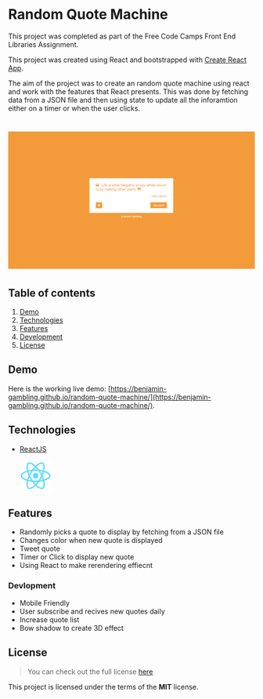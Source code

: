 # Random Quote Machine

This project was completed as part of the Free Code Camps Front End Libraries Assignment.

This project was created using React and bootstrapped with [Create React App](https://github.com/facebook/create-react-app).

The aim of the project was to create an random quote machine using react and work with the features that React presents. This was done by fetching data from a JSON file and then using state to update all the inforamtion either on a timer or when the user clicks.

# ![Random Quote Machine](readme_img/screenshot.png)

## Table of contents

1. [Demo](#demo)
2. [Technologies](#technologies)
3. [Features](#features)
4. [Development](#development)
5. [License](#license)

## Demo

Here is the working live demo:
[https://benjamin-gambling.github.io/random-quote-machine/](https://benjamin-gambling.github.io/random-quote-machine/).

## Technologies

- [ReactJS](https://reactjs.org/)

  <img width="64" height="64" src="readme_img/react.png">

## Features

- Randomly picks a quote to display by fetching from a JSON file
- Changes color when new quote is displayed
- Tweet quote
- Timer or Click to display new quote
- Using React to make rerendering effiecnt

### Devlopment

- Mobile Friendly
- User subscribe and recives new quotes daily
- Increase quote list
- Bow shadow to create 3D effect

## License

> You can check out the full license [here](LICENSE)

This project is licensed under the terms of the **MIT** license.
